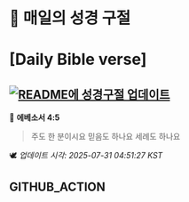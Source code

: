# 🙏 매일의 성경 구절
# [Daily Bible verse]
## [![README에 성경구절 업데이트](https://github.com/DONGSUKA/first_test/actions/workflows/update-readme-bible.yml/badge.svg)](https://github.com/DONGSUKA/first_test/actions/workflows/update-readme-bible.yml)
<!-- START_BIBLE_VERSE -->
📖 **에베소서 4:5**
> 주도 한 분이시요 믿음도 하나요 세례도 하나요

🕊️ _업데이트 시각: 2025-07-31 04:51:27 KST_
  <!-- END_BIBLE_VERSE -->
## GITHUB_ACTION
